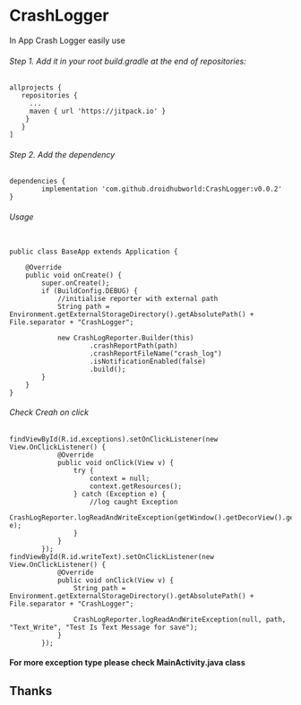 # CrashLogger
In App Crash Logger easily use

###### Step 1. Add it in your root build.gradle at the end of repositories:
```
allprojects {
   repositories {
     ...
     maven { url 'https://jitpack.io' }
    }
   }
]
```
 ###### Step 2. Add the dependency
 ```
dependencies {
         implementation 'com.github.droidhubworld:CrashLogger:v0.0.2'
}

```
###### Usage
```

public class BaseApp extends Application {

    @Override
    public void onCreate() {
        super.onCreate();
        if (BuildConfig.DEBUG) {
            //initialise reporter with external path
            String path = Environment.getExternalStorageDirectory().getAbsolutePath() + File.separator + "CrashLogger";

            new CrashLogReporter.Builder(this)
                    .crashReportPath(path)
                    .crashReportFileName("crash_log")
                    .isNotificationEnabled(false)
                    .build();
        }
    }
}
```
###### Check Creah on click
```
findViewById(R.id.exceptions).setOnClickListener(new View.OnClickListener() {
            @Override
            public void onClick(View v) {
                try {
                    context = null;
                    context.getResources();
                } catch (Exception e) {
                    //log caught Exception
                    CrashLogReporter.logReadAndWriteException(getWindow().getDecorView().getRootView(), e);
                }
            }
        });
findViewById(R.id.writeText).setOnClickListener(new View.OnClickListener() {
            @Override
            public void onClick(View v) {
                String path = Environment.getExternalStorageDirectory().getAbsolutePath() + File.separator + "CrashLogger";

                CrashLogReporter.logReadAndWriteException(null, path, "Text_Write", "Test Is Text Message for save");
            }
        });

```
#### For more exception type please check MainActivity.java class

## Thanks

